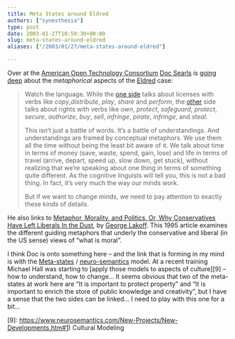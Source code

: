 ```yaml
---
title: Meta States around Eldred
authors: ["synesthesia"]
type: post
date: 2003-01-27T10:59:30+00:00
slug: meta-states-around-eldred 
aliases: ["/2003/01/27/meta-states-around-eldred"]

---
```

Over at the [American Open Technology Consortium][1] [Doc Searls][2] is [going deep][3] about the _metaphorical_ aspects of the [Eldred][4] case:

<blockquote cite="https://www.aotc.info/archives/000160.html#000160">
  <p>
    Watch the language. While the <a href="https://creativecommons.org/learn/licenses/">one side</a> talks about licenses with verbs like <em>copy</em>,<em>distribute</em>, <em>play</em>, <em>share</em> and <em>perform</em>, the <a href="https://www.riaa.org/Protect-Campaign-1.cfm">other</a> side talks about rights with verbs like <em>own</em>, <em>protect</em>, <em>safeguard</em>, <em>protect</em>, <em>secure</em>, <em>authorize</em>, <em>buy</em>, <em>sell</em>, <em>infringe</em>, <em>pirate</em>, <em>infringe</em>, and <em>steal</em>.
  </p>
  
  <p>
    This isn&#8217;t just a battle of words. It&#8217;s a battle of understandings. And understandings are framed by conceptual metaphors. We use them all the time without being the least bit aware of it. We talk about time in terms of money (save, waste, spend, gain, lose) and life in terms of travel (arrive, depart, speed up, slow down, get stuck), without realizing that we&#8217;re speaking about one thing in terms of something quite different. As the cognitive linguists will tell you, this is not a bad thing. In fact, it&#8217;s very much the way our minds work.
  </p>
  
  <p>
    But if we want to change minds, we need to pay attention to exactly these kinds of details.
  </p>
</blockquote>

He also links to [Metaphor, Morality, and Politics, Or, Why Conservatives Have Left Liberals In the Dust][5], by [George Lakoff][6]. This 1995 article examines the different guiding metaphors that underly the conservative and liberal (in the US sense) views of &#8220;what is moral&#8221;.

I think Doc is onto something here &#8211; and the link that is forming in my mind is with the [Meta-states][7] / [neuro-semantics][8] model. At a recent training Michael Hall was starting to [apply those models to aspects of culture][9] &#8211; how to understand, how to change&#8230; It seems obvious that two of the meta-states at work here are &#8220;It is important to protect property&#8221; and &#8220;It is important to enrich the store of public knowledge and creativity&#8221;, but I have a sense that the two sides can be linked&#8230; I need to play with this one for a bit&#8230;

 [1]: https://www.aotc.info/
 [2]: https://doc.weblogs.com/
 [3]: https://www.aotc.info/archives/000160.html#000160 "American Open Technology Consortium: Going deep"
 [4]: https://eldred.cc/
 [5]: https://www.wwcd.org/issues/Lakoff.html
 [6]: https://www.linguistics.berkeley.edu/lingdept/Current/people/facpages/lakoffg.html
 [7]: https://www.neurosemantics.com/Articles/index-pages/meta-states.htm
 [8]: https://www.neurosemantics.com/Articles/index-pages/ns.htm
 [9]: https://www.neurosemantics.com/New-Projects/New-Developments.htm#1) Cultural Modeling